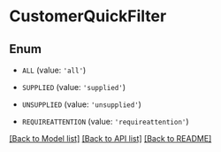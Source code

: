 # CustomerQuickFilter


## Enum

* `ALL` (value: `'all'`)

* `SUPPLIED` (value: `'supplied'`)

* `UNSUPPLIED` (value: `'unsupplied'`)

* `REQUIREATTENTION` (value: `'requireattention'`)

[[Back to Model list]](../README.md#documentation-for-models) [[Back to API list]](../README.md#documentation-for-api-endpoints) [[Back to README]](../README.md)


